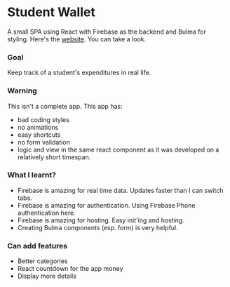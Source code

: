 # Student Wallet
A small SPA using React with Firebase as the backend and Bulma for styling.
Here's the [website](https://student-wallet-react.firebaseapp.com/). You can take a look.
### Goal
Keep track of a student's expenditures in real life.

### Warning
This isn't a complete app. 
This app has:
- bad coding styles
- no animations
- easy shortcuts
- no form validation
- logic and view in the same react component
as it was developed on a relatively short timespan.

### What I learnt?
- Firebase is amazing for real time data. Updates faster than I can switch tabs.
- Firebase is amazing for authentication. Using Firebase Phone authentication here.
- Firebase is amazing for hosting. Easy init'ing and hosting.
- Creating Bulma components (esp. form) is very helpful.

### Can add features
- Better categories
- React countdown for the app money
- Display more details
